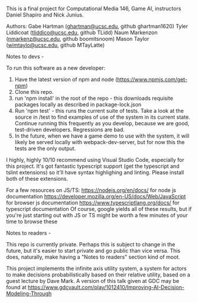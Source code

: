 This is a final project for Computational Media 146, Game AI, instructors Daniel Shapiro and Nick Junius.

Authors:
Gabe Hartman (ghartman@ucsc.edu, github ghartman1620)
Tyler Liddicoat (tliddico@ucsc.edu, github TLidd)
Naum Markenzon (nmarkenz@ucsc.edu, github boomitsnoom)
Mason Taylor (wimtaylo@ucsc.edu, github MTayLatte)

Notes to devs -

To run this software as a new developer:
1. Have the latest version of npm and node (https://www.npmjs.com/get-npm)
2. Clone this repo.
3. run 'npm install' in the root of the repo - this downloads requisite packages locally as described in package-lock.json
4. Run 'npm test' - this runs the current suite of tests. Take a look at the source in /test to find examples of use of the system in its current state. Continue running this frequently as you develop, because we are good, test-driven developers. Regressions are bad.
5. In the future, when we have a game demo to use with the system, it will likely be served locally with webpack-dev-server, but for now this the tests are the only output.

I highly, highly 10/10 recommend using Visual Studio Code, especially for this project. It's got fantastic typescript support (get the typescript and tslint extensions) so it'll have syntax highlighing and linting. Please install both of these extensions.

For a few resources on JS/TS:
https://nodejs.org/en/docs/ for node js documentation
https://developer.mozilla.org/en-US/docs/Web/JavaScript for browser js documentation
https://www.typescriptlang.org/docs/ for typescript documentation
Of course, google yields all of these results, but if you're just starting out with JS or TS might be worth a few minutes of your time to browse these

Notes to readers - 

This repo is currently private. Perhaps this is subject to change in the future, but it's easier to start private and go public than vice versa. This does, naturally, make having a "Notes to readers" section kind of moot. 

This project implements the infinite axis utility system, a system for actors to make decisions probabilistically based on their relative utility, based on a guest lecture by Dave Mark. A version of this talk given at GDC may be found at https://www.gdcvault.com/play/1012410/Improving-AI-Decision-Modeling-Through
